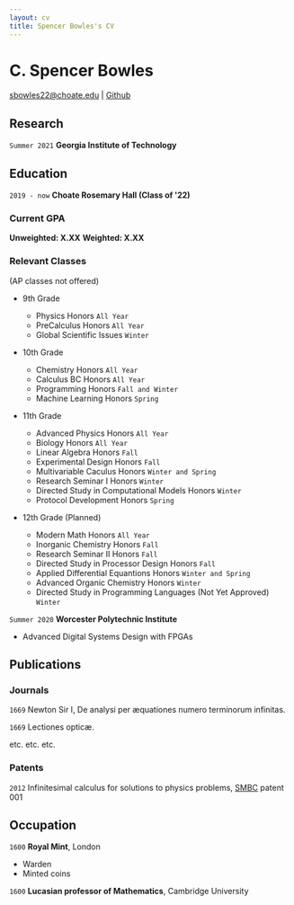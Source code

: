 ```yaml
---
layout: cv
title: Spencer Bowles's CV
---
```

# C. Spencer Bowles
<div id="webaddress">
<a href="sbowles22@choate.edu">sbowles22@choate.edu</a>
| <a href="https://github.com/sbowles22">Github</a>
</div>



## Research

`Summer 2021`
__Georgia Institute of Technology__



## Education

`2019 - now` 
__Choate Rosemary Hall (Class of '22)__ 

### Current GPA
__Unweighted: X.XX__ 
__Weighted: X.XX__

### Relevant Classes
(AP classes not offered)

- 9th Grade
    - Physics Honors `All Year`
    - PreCalculus Honors `All Year`
    - Global Scientific Issues `Winter`

- 10th Grade
    - Chemistry Honors `All Year`
    - Calculus BC Honors `All Year`
    - Programming Honors `Fall and Winter`
    - Machine Learning Honors `Spring`

- 11th Grade
    - Advanced Physics Honors `All Year`
    - Biology Honors `All Year`
    - Linear Algebra Honors `Fall`
    - Experimental Design Honors `Fall`
    - Multivariable Caculus Honors `Winter and Spring`
    - Research Seminar I Honors `Winter`
    - Directed Study in Computational Models Honors `Winter`
    - Protocol Development Honors `Spring`

- 12th Grade (Planned)
	- Modern Math Honors `All Year`
	- Inorganic Chemistry Honors `Fall`
	- Research Seminar II Honors `Fall`
	- Directed Study in Processor Design Honors `Fall`
    - Applied Differential Equantions Honors `Winter and Spring`
    - Advanced Organic Chemistry Honors `Winter`
    - Directed Study in Programming Languages (Not Yet Approved) `Winter`

`Summer 2020`
__Worcester Polytechnic Institute__
- Advanced Digital Systems Design with FPGAs

## Publications

<!-- A list is also available [online](http://scholar.google.co.uk/citations?user=LTOTl0YAAAAJ) -->

### Journals

`1669`
Newton Sir I, De analysi per æquationes numero terminorum infinitas. 

`1669`
Lectiones opticæ.

etc. etc. etc.

### Patents

`2012`
Infinitesimal calculus for solutions to physics problems, [SMBC](http://www.techdirt.com/articles/20121011/09312820678/if-patents-had-been-around-time-newton.shtml) patent 001


## Occupation

`1600`
__Royal Mint__, London

- Warden
- Minted coins

`1600`
__Lucasian professor of Mathematics__, Cambridge University



<!-- ### Footer

Last updated: May 2013 -->

